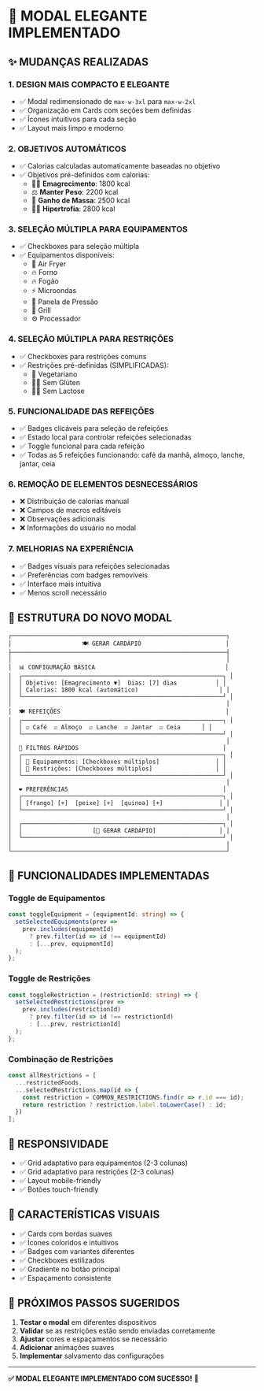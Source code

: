 # 🎨 MODAL ELEGANTE IMPLEMENTADO

## ✨ **MUDANÇAS REALIZADAS**

### **1. DESIGN MAIS COMPACTO E ELEGANTE**
- ✅ Modal redimensionado de `max-w-3xl` para `max-w-2xl`
- ✅ Organização em Cards com seções bem definidas
- ✅ Ícones intuitivos para cada seção
- ✅ Layout mais limpo e moderno

### **2. OBJETIVOS AUTOMÁTICOS**
- ✅ Calorias calculadas automaticamente baseadas no objetivo
- ✅ Objetivos pré-definidos com calorias:
  - 🏃‍♂️ **Emagrecimento**: 1800 kcal
  - ⚖️ **Manter Peso**: 2200 kcal  
  - 💪 **Ganho de Massa**: 2500 kcal
  - 🏋️‍♀️ **Hipertrofia**: 2800 kcal

### **3. SELEÇÃO MÚLTIPLA PARA EQUIPAMENTOS**
- ✅ Checkboxes para seleção múltipla
- ✅ Equipamentos disponíveis:
  - 🍳 Air Fryer
  - 🔥 Forno
  - 🔥 Fogão
  - ⚡ Microondas
  - 🥘 Panela de Pressão
  - 🍖 Grill
  - ⚙️ Processador

### **4. SELEÇÃO MÚLTIPLA PARA RESTRIÇÕES**
- ✅ Checkboxes para restrições comuns
- ✅ Restrições pré-definidas (SIMPLIFICADAS):
  - 🌱 Vegetariano
  - 🚫🌾 Sem Glúten
  - 🚫🥛 Sem Lactose

### **5. FUNCIONALIDADE DAS REFEIÇÕES**
- ✅ Badges clicáveis para seleção de refeições
- ✅ Estado local para controlar refeições selecionadas
- ✅ Toggle funcional para cada refeição
- ✅ Todas as 5 refeições funcionando: café da manhã, almoço, lanche, jantar, ceia

### **6. REMOÇÃO DE ELEMENTOS DESNECESSÁRIOS**
- ❌ Distribuição de calorias manual
- ❌ Campos de macros editáveis
- ❌ Observações adicionais
- ❌ Informações do usuário no modal

### **7. MELHORIAS NA EXPERIÊNCIA**
- ✅ Badges visuais para refeições selecionadas
- ✅ Preferências com badges removíveis
- ✅ Interface mais intuitiva
- ✅ Menos scroll necessário

## 🎯 **ESTRUTURA DO NOVO MODAL**

```
┌─────────────────────────────────────────────────────────────┐
│                    🍽️ GERAR CARDÁPIO                        │
├─────────────────────────────────────────────────────────────┤
│                                                             │
│  📊 CONFIGURAÇÃO BÁSICA                                     │
│  ┌─────────────────────────────────────────────────────────┐ │
│  │ Objetivo: [Emagrecimento ▼]  Dias: [7] dias           │ │
│  │ Calorias: 1800 kcal (automático)                       │ │
│  └─────────────────────────────────────────────────────────┘ │
│                                                             │
│  🍽️ REFEIÇÕES                                               │
│  ┌─────────────────────────────────────────────────────────┐ │
│  │ ☑️ Café  ☑️ Almoço  ☑️ Lanche  ☑️ Jantar  ☑️ Ceia      │ │
│  └─────────────────────────────────────────────────────────┘ │
│                                                             │
│  🎯 FILTROS RÁPIDOS                                         │
│  ┌─────────────────────────────────────────────────────────┐ │
│  │ 🍳 Equipamentos: [Checkboxes múltiplos]                │ │
│  │ 🥗 Restrições: [Checkboxes múltiplos]                  │ │
│  └─────────────────────────────────────────────────────────┘ │
│                                                             │
│  ❤️ PREFERÊNCIAS                                            │
│  ┌─────────────────────────────────────────────────────────┐ │
│  │ [frango] [+]  [peixe] [+]  [quinoa] [+]                │ │
│  └─────────────────────────────────────────────────────────┘ │
│                                                             │
│  ┌─────────────────────────────────────────────────────────┐ │
│  │                    [🔄 GERAR CARDÁPIO]                  │ │
│  └─────────────────────────────────────────────────────────┘ │
│                                                             │
└─────────────────────────────────────────────────────────────┘
```

## 🔧 **FUNCIONALIDADES IMPLEMENTADAS**

### **Toggle de Equipamentos**
```typescript
const toggleEquipment = (equipmentId: string) => {
  setSelectedEquipments(prev => 
    prev.includes(equipmentId) 
      ? prev.filter(id => id !== equipmentId)
      : [...prev, equipmentId]
  );
};
```

### **Toggle de Restrições**
```typescript
const toggleRestriction = (restrictionId: string) => {
  setSelectedRestrictions(prev => 
    prev.includes(restrictionId) 
      ? prev.filter(id => id !== restrictionId)
      : [...prev, restrictionId]
  );
};
```

### **Combinação de Restrições**
```typescript
const allRestrictions = [
  ...restrictedFoods,
  ...selectedRestrictions.map(id => {
    const restriction = COMMON_RESTRICTIONS.find(r => r.id === id);
    return restriction ? restriction.label.toLowerCase() : id;
  })
];
```

## 📱 **RESPONSIVIDADE**

- ✅ Grid adaptativo para equipamentos (2-3 colunas)
- ✅ Grid adaptativo para restrições (2-3 colunas)
- ✅ Layout mobile-friendly
- ✅ Botões touch-friendly

## 🎨 **CARACTERÍSTICAS VISUAIS**

- ✅ Cards com bordas suaves
- ✅ Ícones coloridos e intuitivos
- ✅ Badges com variantes diferentes
- ✅ Checkboxes estilizados
- ✅ Gradiente no botão principal
- ✅ Espaçamento consistente

## 🚀 **PRÓXIMOS PASSOS SUGERIDOS**

1. **Testar o modal** em diferentes dispositivos
2. **Validar** se as restrições estão sendo enviadas corretamente
3. **Ajustar** cores e espaçamentos se necessário
4. **Adicionar** animações suaves
5. **Implementar** salvamento das configurações

---

**✅ MODAL ELEGANTE IMPLEMENTADO COM SUCESSO!** 🎉
